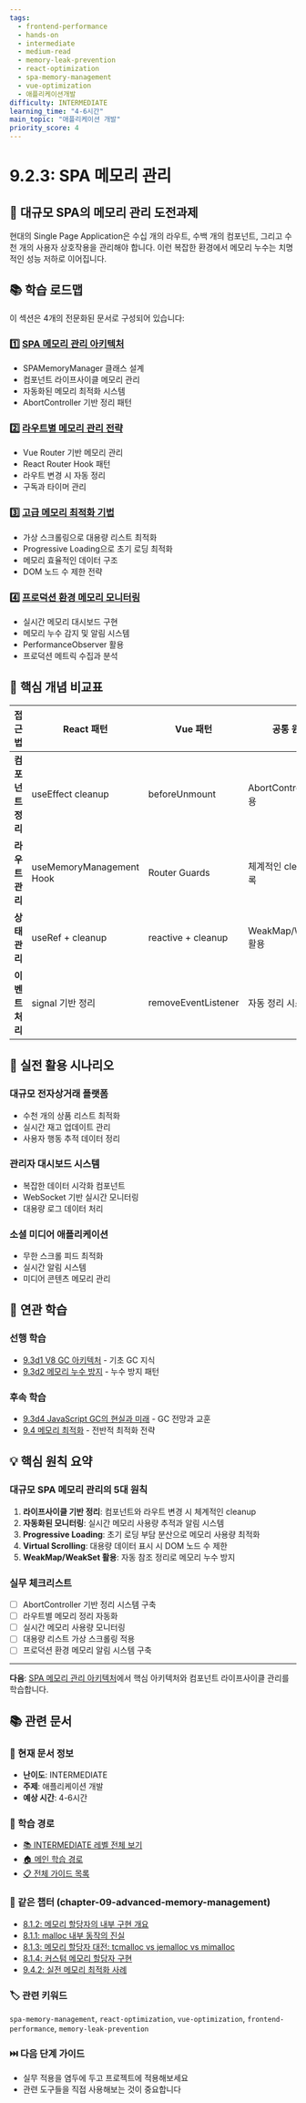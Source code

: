 ```yaml
---
tags:
  - frontend-performance
  - hands-on
  - intermediate
  - medium-read
  - memory-leak-prevention
  - react-optimization
  - spa-memory-management
  - vue-optimization
  - 애플리케이션개발
difficulty: INTERMEDIATE
learning_time: "4-6시간"
main_topic: "애플리케이션 개발"
priority_score: 4
---
```


# 9.2.3: SPA 메모리 관리

## 🎯 대규모 SPA의 메모리 관리 도전과제

현대의 Single Page Application은 수십 개의 라우트, 수백 개의 컴포넌트, 그리고 수천 개의 사용자 상호작용을 관리해야 합니다. 이런 복잡한 환경에서 메모리 누수는 치명적인 성능 저하로 이어집니다.

## 📚 학습 로드맵

이 섹션은 4개의 전문화된 문서로 구성되어 있습니다:

### 1️⃣ [SPA 메모리 관리 아키텍처](./09-02-06-spa-architecture-lifecycle.md)

- SPAMemoryManager 클래스 설계
- 컴포넌트 라이프사이클 메모리 관리
- 자동화된 메모리 최적화 시스템
- AbortController 기반 정리 패턴

### 2️⃣ [라우트별 메모리 관리 전략](./09-02-04-route-memory-management.md)

- Vue Router 기반 메모리 관리
- React Router Hook 패턴
- 라우트 변경 시 자동 정리
- 구독과 타이머 관리

### 3️⃣ [고급 메모리 최적화 기법](./09-04-03-advanced-optimization.md)

- 가상 스크롤링으로 대용량 리스트 최적화
- Progressive Loading으로 초기 로딩 최적화
- 메모리 효율적인 데이터 구조
- DOM 노드 수 제한 전략

### 4️⃣ [프로덕션 환경 메모리 모니터링](./09-05-01-production-monitoring.md)

- 실시간 메모리 대시보드 구현
- 메모리 누수 감지 및 알림 시스템
- PerformanceObserver 활용
- 프로덕션 메트릭 수집과 분석

## 🎯 핵심 개념 비교표

| 접근법 | React 패턴 | Vue 패턴 | 공통 원칙 |
|--------|------------|----------|-----------|
| **컴포넌트 정리** | useEffect cleanup | beforeUnmount | AbortController 활용 |
| **라우트 관리** | useMemoryManagement Hook | Router Guards | 체계적인 cleanup 등록 |
| **상태 관리** | useRef + cleanup | reactive + cleanup | WeakMap/WeakSet 활용 |
| **이벤트 처리** | signal 기반 정리 | removeEventListener | 자동 정리 시스템 |

## 🚀 실전 활용 시나리오

### 대규모 전자상거래 플랫폼

- 수천 개의 상품 리스트 최적화
- 실시간 재고 업데이트 관리
- 사용자 행동 추적 데이터 정리

### 관리자 대시보드 시스템

- 복잡한 데이터 시각화 컴포넌트
- WebSocket 기반 실시간 모니터링
- 대용량 로그 데이터 처리

### 소셜 미디어 애플리케이션

- 무한 스크롤 피드 최적화
- 실시간 알림 시스템
- 미디어 콘텐츠 메모리 관리

## 🔗 연관 학습

### 선행 학습

- [9.3d1 V8 GC 아키텍처](../chapter-08-memory-allocator-gc/08-03-06-v8-gc-architecture.md) - 기초 GC 지식
- [9.3d2 메모리 누수 방지](./09-02-02-memory-leak-prevention.md) - 누수 방지 패턴

### 후속 학습  

- [9.3d4 JavaScript GC의 현실과 미래](./09-02-05-javascript-gc-future.md) - GC 전망과 교훈
- [9.4 메모리 최적화](./09-04-04-memory-optimization.md) - 전반적 최적화 전략

## 💡 핵심 원칙 요약

### 대규모 SPA 메모리 관리의 5대 원칙

1. **라이프사이클 기반 정리**: 컴포넌트와 라우트 변경 시 체계적인 cleanup
2. **자동화된 모니터링**: 실시간 메모리 사용량 추적과 알림 시스템  
3. **Progressive Loading**: 초기 로딩 부담 분산으로 메모리 사용량 최적화
4. **Virtual Scrolling**: 대용량 데이터 표시 시 DOM 노드 수 제한
5. **WeakMap/WeakSet 활용**: 자동 참조 정리로 메모리 누수 방지

### 실무 체크리스트

- [ ] AbortController 기반 정리 시스템 구축
- [ ] 라우트별 메모리 정리 자동화
- [ ] 실시간 메모리 사용량 모니터링
- [ ] 대용량 리스트 가상 스크롤링 적용
- [ ] 프로덕션 환경 메모리 알림 시스템 구축

---

**다음**: [SPA 메모리 관리 아키텍처](./09-02-06-spa-architecture-lifecycle.md)에서 핵심 아키텍처와 컴포넌트 라이프사이클 관리를 학습합니다.

## 📚 관련 문서

### 📖 현재 문서 정보

- **난이도**: INTERMEDIATE
- **주제**: 애플리케이션 개발
- **예상 시간**: 4-6시간

### 🎯 학습 경로

- [📚 INTERMEDIATE 레벨 전체 보기](../learning-paths/intermediate/)
- [🏠 메인 학습 경로](../learning-paths/)
- [📋 전체 가이드 목록](../README.md)

### 📂 같은 챕터 (chapter-09-advanced-memory-management)

- [8.1.2: 메모리 할당자의 내부 구현 개요](../chapter-08-memory-allocator-gc/08-01-02-memory-allocator.md)
- [8.1.1: malloc 내부 동작의 진실](../chapter-08-memory-allocator-gc/08-01-01-malloc-fundamentals.md)
- [8.1.3: 메모리 할당자 대전: tcmalloc vs jemalloc vs mimalloc](../chapter-08-memory-allocator-gc/08-01-03-allocator-comparison.md)
- [8.1.4: 커스텀 메모리 할당자 구현](../chapter-08-memory-allocator-gc/08-01-04-custom-allocators.md)
- [9.4.2: 실전 메모리 최적화 사례](./09-04-02-production-optimization.md)

### 🏷️ 관련 키워드

`spa-memory-management`, `react-optimization`, `vue-optimization`, `frontend-performance`, `memory-leak-prevention`

### ⏭️ 다음 단계 가이드

- 실무 적용을 염두에 두고 프로젝트에 적용해보세요
- 관련 도구들을 직접 사용해보는 것이 중요합니다
